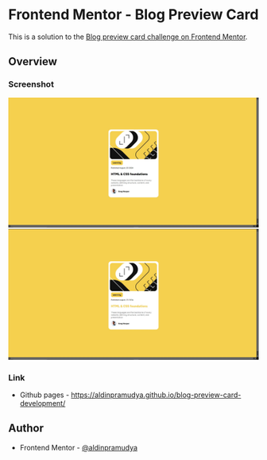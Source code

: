 # Frontend Mentor - Blog Preview Card

This is a solution to the [Blog preview card challenge on Frontend Mentor](https://www.frontendmentor.io/challenges/blog-preview-card-ckPaj01IcS).


## Overview

### Screenshot

![](./assets/images/screenshot.jpg)
![](./assets/images/screenshot-hover.jpg)

### Link
- Github pages - https://aldinpramudya.github.io/blog-preview-card-development/

## Author
- Frontend Mentor - [@aldinpramudya](https://www.frontendmentor.io/profile/aldinpramudya)




